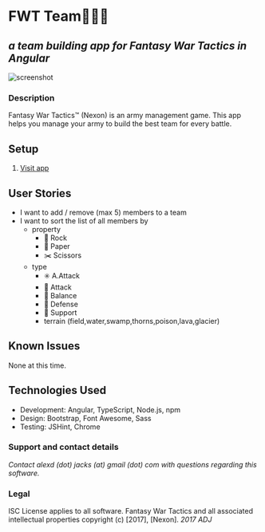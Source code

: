 # FWT Team:high_brightness::dart::hocho:
## _a team building app for Fantasy War Tactics in Angular_

![screenshot]()

### Description
Fantasy War Tactics™ (Nexon) is an army management game. This app helps you manage your army to build the best team for every battle.

## Setup
1. [Visit app]()

## User Stories
- I want to add / remove (max 5) members to a team
- I want to sort the list of all members by
  - property
    - :gem: Rock
    - :page_facing_up: Paper
    - :scissors: Scissors
  - type
    - :eight_spoked_asterisk: A.Attack
    - :large_orange_diamond: Attack
    - :arrows_counterclockwise: Balance
    - :large_blue_circle: Defense
    - :heart_decoration: Support
    - terrain (field,water,swamp,thorns,poison,lava,glacier)


## Known Issues
None at this time.


## Technologies Used
- Development: Angular, TypeScript, Node.js, npm
- Design: Bootstrap, Font Awesome, Sass
- Testing: JSHint, Chrome

### Support and contact details
_Contact alexd (dot) jacks (at) gmail (dot) com with questions regarding this software._


### Legal
ISC License applies to all software. Fantasy War Tactics and all associated intellectual properties copyright (c) [2017], [Nexon].
*2017 ADJ*
